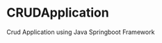 # CRUDApplication
Crud Application using Java Springboot Framework

<!DOCTYPE html>
<html xmlns:th="http://www.thymeleaf.org">
<head>
    <meta charset="utf-8">
    <meta http-equiv="x-ua-compatible" content="ie=edge">
    <title>RESERVE APP</title>
    <meta name="viewport" content="width=device-width, initial-scale=1">
    <link rel="stylesheet" href="path/to/fontawesome.min.css">
    <link rel="stylesheet" href="https://cdn.jsdelivr.net/npm/bootstrap@4.3.1/dist/css/bootstrap.min.css" integrity="sha384-ggOyR0iXCbMQv3Xipma34MD+dH/1fQ784/j6cY/iJTQUOhcWr7x9JvoRxT2MZw1T" crossorigin="anonymous">
    <link rel="stylesheet" href="https://use.fontawesome.com/releases/v5.4.1/css/all.css">
    <link rel="stylesheet" href="path/to/styles.css"> <!-- Buradaki path'i doğru şekilde güncelleyin -->
</head>
<body>
    <!-- Your existing HTML content here -->
</body>
</html>
